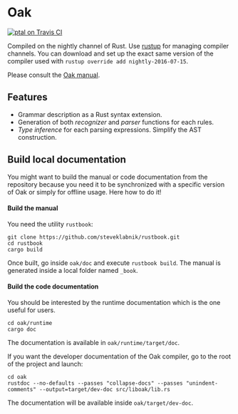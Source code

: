 # Oak

[![ptal on Travis CI][travis-image]][travis]

[travis-image]: https://travis-ci.org/ptal/oak.png
[travis]: https://travis-ci.org/ptal/oak

Compiled on the nightly channel of Rust. Use [rustup](http://www.rustup.rs) for managing compiler channels. You can download and set up the exact same version of the compiler used with `rustup override add nightly-2016-07-15`.

Please consult the [Oak manual](http://hyc.io/oak).

## Features

* Grammar description as a Rust syntax extension.
* Generation of both *recognizer* and *parser* functions for each rules.
* *Type inference* for each parsing expressions. Simplify the AST construction.

## Build local documentation

You might want to build the manual or code documentation from the repository because you need it to be synchronized with a specific version of Oak or simply for offline usage. Here how to do it!

#### Build the manual

You need the utility `rustbook`:

```
git clone https://github.com/steveklabnik/rustbook.git
cd rustbook
cargo build
```

Once built, go inside `oak/doc` and execute `rustbook build`. The manual is generated inside a local folder named `_book`.

#### Build the code documentation

You should be interested by the runtime documentation which is the one useful for users.

```
cd oak/runtime
cargo doc
```

The documentation is available in `oak/runtime/target/doc`.

If you want the developer documentation of the Oak compiler, go to the root of the project and launch:

```
cd oak
rustdoc --no-defaults --passes "collapse-docs" --passes "unindent-comments" --output=target/dev-doc src/liboak/lib.rs
```

The documentation will be available inside `oak/target/dev-doc`.
